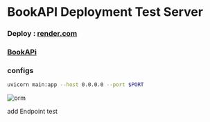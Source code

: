 # BookAPI Deployment Test Server 
### Deploy : [render.com](https://render.com/)  
### [BookAPi](https://bookapi-8bjd.onrender.com/docs) 
### configs
```bash 
uvicorn main:app --host 0.0.0.0 --port $PORT  
```
![orm](https://github.com/themusharraf/bookapi/assets/122869450/7e30603c-a0f2-466c-a826-892454b756fd) 
 
add Endpoint test
